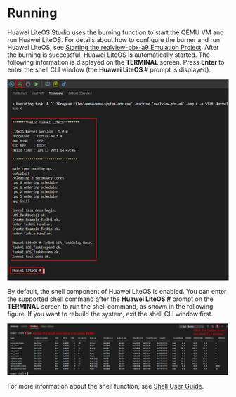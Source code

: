 # Running<a name="EN-US_TOPIC_0308937197"></a>

Huawei LiteOS Studio uses the burning function to start the QEMU VM and run Huawei LiteOS. For details about how to configure the burner and run Huawei LiteOS, see  [Starting the realview-pbx-a9 Emulation Project](https://liteos.gitee.io/liteos_studio/#/project_stm32?id=realview-pbx-a9%e6%89%a7%e8%a1%8cqemu%e4%bb%bf%e7%9c%9f). After the burning is successful, Huawei LiteOS is automatically started. The following information is displayed on the  **TERMINAL**  screen. Press  **Enter**  to enter the shell CLI window \(the  **Huawei LiteOS \#**  prompt is displayed\).

![](figures/a9_studio_run_liteos.png)

By default, the shell component of Huawei LiteOS is enabled. You can enter the supported shell command after the  **Huawei LiteOS \#**  prompt on the  **TERMINAL**  screen to run the shell command, as shown in the following figure. If you want to rebuild the system, exit the shell CLI window first.

![](figures/a9_studio_run_shell.png)

For more information about the shell function, see  [Shell User Guide](/shell/doc_en/README_EN.md).

